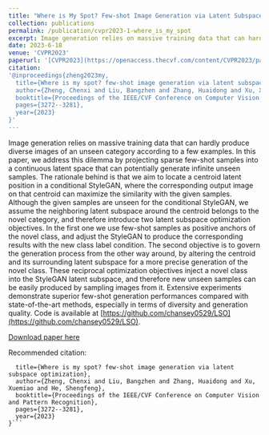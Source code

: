 ```yaml
---
title: "Where is My Spot? Few-shot Image Generation via Latent Subspace Optimization"
collection: publications
permalink: /publication/cvpr2023-1-where_is_my_spot
excerpt: Image generation relies on massive training data that can hardly produce diverse images of an unseen category according to a few examples. In this paper, we address this dilemma by projecting sparse few-shot samples into a continuous latent space that can potentially generate infinite unseen samples. The rationale behind is that we aim to locate a centroid latent position in a conditional StyleGAN, where the corresponding output image on that centroid can maximize the similarity with the given samples. Although the given samples are unseen for the conditional StyleGAN, we assume the neighboring latent subspace around the centroid belongs to the novel category, and therefore introduce two latent subspace optimization objectives. In the first one we use few-shot samples as positive anchors of the novel class, and adjust the StyleGAN to produce the corresponding results with the new class label condition. The second objective is to govern the generation process from the other way around, by altering the centroid and its surrounding latent subspace for a more precise generation of the novel class. These reciprocal optimization objectives inject a novel class into the StyleGAN latent subspace, and therefore new unseen samples can be easily produced by sampling images from it. Extensive experiments demonstrate superior few-shot generation performances compared with state-of-the-art methods, especially in terms of diversity and generation quality. Code is available at [https://github.com/chansey0529/LSO](https://github.com/chansey0529/LSO).
date: 2023-6-18
venue: 'CVPR2023'
paperurl: '[CVPR2023](https://openaccess.thecvf.com/content/CVPR2023/papers/Zheng_Where_Is_My_Spot_Few-Shot_Image_Generation_via_Latent_Subspace_CVPR_2023_paper.pdf)'
citation: 
'@inproceedings{zheng2023my,
  title={Where is my spot? few-shot image generation via latent subspace optimization},
  author={Zheng, Chenxi and Liu, Bangzhen and Zhang, Huaidong and Xu, Xuemiao and He, Shengfeng},
  booktitle={Proceedings of the IEEE/CVF Conference on Computer Vision and Pattern Recognition},
  pages={3272--3281},
  year={2023}
}'
---
```

Image generation relies on massive training data that can hardly produce diverse images of an unseen category according to a few examples. In this paper, we address this dilemma by projecting sparse few-shot samples into a continuous latent space that can potentially generate infinite unseen samples. The rationale behind is that we aim to locate a centroid latent position in a conditional StyleGAN, where the corresponding output image on that centroid can maximize the similarity with the given samples. Although the given samples are unseen for the conditional StyleGAN, we assume the neighboring latent subspace around the centroid belongs to the novel category, and therefore introduce two latent subspace optimization objectives. In the first one we use few-shot samples as positive anchors of the novel class, and adjust the StyleGAN to produce the corresponding results with the new class label condition. The second objective is to govern the generation process from the other way around, by altering the centroid and its surrounding latent subspace for a more precise generation of the novel class. These reciprocal optimization objectives inject a novel class into the StyleGAN latent subspace, and therefore new unseen samples can be easily produced by sampling images from it. Extensive experiments demonstrate superior few-shot generation performances compared with state-of-the-art methods, especially in terms of diversity and generation quality. Code is available at [https://github.com/chansey0529/LSO](https://github.com/chansey0529/LSO).

[Download paper here](https://openaccess.thecvf.com/content/CVPR2023/papers/Zheng_Where_Is_My_Spot_Few-Shot_Image_Generation_via_Latent_Subspace_CVPR_2023_paper.pdf)

Recommended citation: 
```@inproceedings{zheng2023my,
  title={Where is my spot? few-shot image generation via latent subspace optimization},
  author={Zheng, Chenxi and Liu, Bangzhen and Zhang, Huaidong and Xu, Xuemiao and He, Shengfeng},
  booktitle={Proceedings of the IEEE/CVF Conference on Computer Vision and Pattern Recognition},
  pages={3272--3281},
  year={2023}
}```
